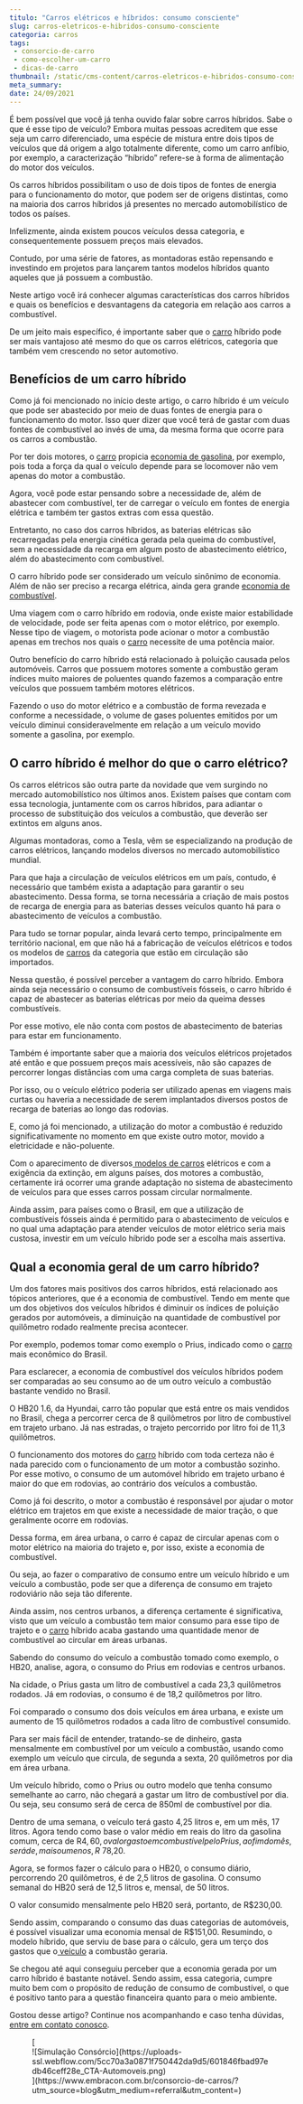 ```yaml
---
titulo: "Carros elétricos e híbridos: consumo consciente"
slug: carros-eletricos-e-hibridos-consumo-consciente
categoria: carros
tags:
 - consorcio-de-carro
 - como-escolher-um-carro
 - dicas-de-carro
thumbnail: /static/cms-content/carros-eletricos-e-hibridos-consumo-consciente.jpg
meta_summary: 
date: 24/09/2021
---
```

É bem possível que você já tenha ouvido falar sobre carros híbridos. Sabe o que é esse tipo de veículo? Embora muitas pessoas acreditem que esse seja um carro diferenciado, uma espécie de mistura entre dois tipos de veículos que dá origem a algo totalmente diferente, como um carro anfíbio, por exemplo, a caracterização “híbrido” refere-se à forma de alimentação do motor dos veículos.

Os carros híbridos possibilitam o uso de dois tipos de fontes de energia para o funcionamento do motor, que podem ser de origens distintas, como na maioria dos carros híbridos já presentes no mercado automobilístico de todos os países.

Infelizmente, ainda existem poucos veículos dessa categoria, e consequentemente possuem preços mais elevados.

Contudo, por uma série de fatores, as montadoras estão repensando e investindo em projetos para lançarem tantos modelos híbridos quanto aqueles que já possuem a combustão.

Neste artigo você irá conhecer algumas características dos carros híbridos e quais os benefícios e desvantagens da categoria em relação aos carros a combustível.

De um jeito mais específico, é importante saber que o [carro](https://www.embracon.com.br/blog/como-comprar-um-carro-seminovo-com-o-consorcio) híbrido pode ser mais vantajoso até mesmo do que os carros elétricos, categoria que também vem crescendo no setor automotivo.

Benefícios de um carro híbrido 
-------------------------------

Como já foi mencionado no início deste artigo, o carro híbrido é um veículo que pode ser abastecido por meio de duas fontes de energia para o funcionamento do motor. Isso quer dizer que você terá de gastar com duas fontes de combustível ao invés de uma, da mesma forma que ocorre para os carros a combustão.

Por ter dois motores, o [carro](https://www.embracon.com.br/blog/os-melhores-carros-de-luxo-no-brasil) propicia [economia de gasolina](https://www.embracon.com.br/blog/afinal-quais-sao-os-carros-mais-economicos-do-mercado), por exemplo, pois toda a força da qual o veículo depende para se locomover não vem apenas do motor a combustão.

Agora, você pode estar pensando sobre a necessidade de, além de abastecer com combustível, ter de carregar o veículo em fontes de energia elétrica e também ter gastos extras com essa questão.

Entretanto, no caso dos carros híbridos, as baterias elétricas são recarregadas pela energia cinética gerada pela queima do combustível, sem a necessidade da recarga em algum posto de abastecimento elétrico, além do abastecimento com combustível.

O carro híbrido pode ser considerado um veículo sinônimo de economia. Além de não ser preciso a recarga elétrica, ainda gera grande [economia de combustível](https://www.embracon.com.br/blog/como-funcionam-os-carros-flex-e-quais-sao-as-suas-vantagens).

Uma viagem com o carro híbrido em rodovia, onde existe maior estabilidade de velocidade, pode ser feita apenas com o motor elétrico, por exemplo. Nesse tipo de viagem, o motorista pode acionar o motor a combustão apenas em trechos nos quais o [carro](https://www.embracon.com.br/blog/consorcio-de-carro-compre-seu-automovel-sem-juros) necessite de uma potência maior.

Outro benefício do carro híbrido está relacionado à poluição causada pelos automóveis. Carros que possuem motores somente a combustão geram índices muito maiores de poluentes quando fazemos a comparação entre veículos que possuem também motores elétricos.

Fazendo o uso do motor elétrico e a combustão de forma revezada e conforme a necessidade, o volume de gases poluentes emitidos por um veículo diminui consideravelmente em relação a um veículo movido somente a gasolina, por exemplo.

O carro híbrido é melhor do que o carro elétrico? 
--------------------------------------------------

Os carros elétricos são outra parte da novidade que vem surgindo no mercado automobilístico nos últimos anos. Existem países que contam com essa tecnologia, juntamente com os carros híbridos, para adiantar o processo de substituição dos veículos a combustão, que deverão ser extintos em alguns anos.

Algumas montadoras, como a Tesla, vêm se especializando na produção de carros elétricos, lançando modelos diversos no mercado automobilístico mundial.

Para que haja a circulação de veículos elétricos em um país, contudo, é necessário que também exista a adaptação para garantir o seu abastecimento. Dessa forma, se torna necessária a criação de mais postos de recarga de energia para as baterias desses veículos quanto há para o abastecimento de veículos a combustão.

Para tudo se tornar popular, ainda levará certo tempo, principalmente em território nacional, em que não há a fabricação de veículos elétricos e todos os modelos de [carros](https://www.embracon.com.br/blog/os-principais-cuidados-na-hora-de-vender-o-seu-carro) da categoria que estão em circulação são importados.

Nessa questão, é possível perceber a vantagem do carro híbrido. Embora ainda seja necessário o consumo de combustíveis fósseis, o carro híbrido é capaz de abastecer as baterias elétricas por meio da queima desses combustíveis.

Por esse motivo, ele não conta com postos de abastecimento de baterias para estar em funcionamento.

Também é importante saber que a maioria dos veículos elétricos projetados até então e que possuem preços mais acessíveis, não são capazes de percorrer longas distâncias com uma carga completa de suas baterias.

Por isso, ou o veículo elétrico poderia ser utilizado apenas em viagens mais curtas ou haveria a necessidade de serem implantados diversos postos de recarga de baterias ao longo das rodovias.

E, como já foi mencionado, a utilização do motor a combustão é reduzido significativamente no momento em que existe outro motor, movido a eletricidade e não-poluente.

Com o aparecimento de diversos[ modelos de carros](https://www.embracon.com.br/blog/organize-suas-financas-antes-de-comprar-seu-primeiro-carro) elétricos e com a exigência da extinção, em alguns países, dos motores a combustão, certamente irá ocorrer uma grande adaptação no sistema de abastecimento de veículos para que esses carros possam circular normalmente.

Ainda assim, para países como o Brasil, em que a utilização de combustíveis fósseis ainda é permitido para o abastecimento de veículos e no qual uma adaptação para atender veículos de motor elétrico seria mais custosa, investir em um veículo híbrido pode ser a escolha mais assertiva.

Qual a economia geral de um carro híbrido? 
-------------------------------------------

Um dos fatores mais positivos dos carros híbridos, está relacionado aos tópicos anteriores, que é a economia de combustível. Tendo em mente que um dos objetivos dos veículos híbridos é diminuir os índices de poluição gerados por automóveis, a diminuição na quantidade de combustível por quilômetro rodado realmente precisa acontecer.

Por exemplo, podemos tomar como exemplo o Prius, indicado como o [carro](https://www.embracon.com.br/blog/guia-completo-para-a-compra-do-primeiro-carro) mais econômico do Brasil.

Para esclarecer, a economia de combustível dos veículos híbridos podem ser comparadas ao seu consumo ao de um outro veículo a combustão bastante vendido no Brasil.

O HB20 1.6, da Hyundai, carro tão popular que está entre os mais vendidos no Brasil, chega a percorrer cerca de 8 quilômetros por litro de combustível em trajeto urbano. Já nas estradas, o trajeto percorrido por litro foi de 11,3 quilômetros.

O funcionamento dos motores do [carro](https://www.embracon.com.br/blog/4-motivos-para-voce-comprar-um-carro-novo) híbrido com toda certeza não é nada parecido com o funcionamento de um motor a combustão sozinho. Por esse motivo, o consumo de um automóvel híbrido em trajeto urbano é maior do que em rodovias, ao contrário dos veículos a combustão.

Como já foi descrito, o motor a combustão é responsável por ajudar o motor elétrico em trajetos em que existe a necessidade de maior tração, o que geralmente ocorre em rodovias.

Dessa forma, em área urbana, o carro é capaz de circular apenas com o motor elétrico na maioria do trajeto e, por isso, existe a economia de combustível.

Ou seja, ao fazer o comparativo de consumo entre um veículo híbrido e um veículo a combustão, pode ser que a diferença de consumo em trajeto rodoviário não seja tão diferente.

Ainda assim, nos centros urbanos, a diferença certamente é significativa, visto que um veículo a combustão tem maior consumo para esse tipo de trajeto e o [carro](https://www.embracon.com.br/blog/lancamentos-de-carros-neste-ano) híbrido acaba gastando uma quantidade menor de combustível ao circular em áreas urbanas.

Sabendo do consumo do veículo a combustão tomado como exemplo, o HB20, analise, agora, o consumo do Prius em rodovias e centros urbanos.

Na cidade, o Prius gasta um litro de combustível a cada 23,3 quilômetros rodados. Já em rodovias, o consumo é de 18,2 quilômetros por litro.

Foi comparado o consumo dos dois veículos em área urbana, e existe um aumento de 15 quilômetros rodados a cada litro de combustível consumido.

Para ser mais fácil de entender, tratando-se de dinheiro, gasta mensalmente em combustível por um veículo a combustão, usando como exemplo um veículo que circula, de segunda a sexta, 20 quilômetros por dia em área urbana.

Um veículo híbrido, como o Prius ou outro modelo que tenha consumo semelhante ao carro, não chegará a gastar um litro de combustível por dia. Ou seja, seu consumo será de cerca de 850ml de combustível por dia.

Dentro de uma semana, o veículo terá gasto 4,25 litros e, em um mês, 17 litros. Agora tendo como base o valor médio em reais do litro da gasolina comum, cerca de R$4,60, o valor gasto em combustível pelo Prius, ao fim do mês, será de, mais ou menos, R$ 78,20.

Agora, se formos fazer o cálculo para o HB20, o consumo diário, percorrendo 20 quilômetros, é de 2,5 litros de gasolina. O consumo semanal do HB20 será de 12,5 litros e, mensal, de 50 litros.

O valor consumido mensalmente pelo HB20 será, portanto, de R$230,00.

Sendo assim, comparando o consumo das duas categorias de automóveis, é possível visualizar uma economia mensal de R$151,00. Resumindo, o modelo híbrido, que serviu de base para o cálculo, gera um terço dos gastos que o[ veículo](https://www.embracon.com.br/blog/transferencia-de-veiculo-como-funciona) a combustão geraria.

Se chegou até aqui conseguiu perceber que a economia gerada por um carro híbrido é bastante notável. Sendo assim, essa categoria, cumpre muito bem com o propósito de redução de consumo de combustível, o que é positivo tanto para a questão financeira quanto para o meio ambiente.

Gostou desse artigo? Continue nos acompanhando e caso tenha dúvidas, [entre em contato conosco](https://www.embracon.com.br/).

<figure class="w-richtext-figure-type-image w-richtext-align-center">[<div>![Simulação Consórcio](https://uploads-ssl.webflow.com/5cc70a3a0871f750442da9d5/601846fbad97edb46ceff28e_CTA-Automoveis.png)</div>](https://www.embracon.com.br/consorcio-de-carros/?utm_source=blog&utm_medium=referral&utm_content=)</figure>
